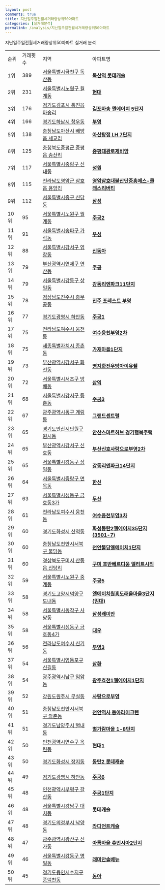 ```yaml
---
layout: post
comments: true
title: 지난일주일전월세거래량상위50아파트
categories: [실거래분석]
permalink: /analysis/지난일주일전월세거래량상위50아파트
---
```


지난일주일전월세거래량상위50아파트 실거래 분석

<table>
  <tr>
    <td>순위</td>
    <td>거래횟수</td>
    <td>지역</td>
    <td>아파트명</td>
  </tr>

  <tr>
    <td>1위</td>
    <td>389</td>
    <td><a href="/apt/서울특별시금천구독산동">서울특별시금천구 독산동</a></td>
    <td colspan="4" style="font-weight: bold;"><a href="https://search.naver.com/search.naver?query=독산동 독산역 롯데캐슬">독산역 롯데캐슬</a></td>
  </tr>

  <tr>
    <td>2위</td>
    <td>231</td>
    <td><a href="/apt/서울특별시노원구월계동">서울특별시노원구 월계동</a></td>
    <td colspan="4" style="font-weight: bold;"><a href="https://search.naver.com/search.naver?query=월계동 현대">현대</a></td>
  </tr>

  <tr>
    <td>3위</td>
    <td>176</td>
    <td><a href="/apt/경기도김포시통진읍 마송리">경기도김포시 통진읍 마송리</a></td>
    <td colspan="4" style="font-weight: bold;"><a href="https://search.naver.com/search.naver?query=통진읍 마송리 김포마송 엘에이치 5단지">김포마송 엘에이치 5단지</a></td>
  </tr>

  <tr>
    <td>4위</td>
    <td>166</td>
    <td><a href="/apt/경기도하남시창우동">경기도하남시 창우동</a></td>
    <td colspan="4" style="font-weight: bold;"><a href="https://search.naver.com/search.naver?query=창우동 부영">부영</a></td>
  </tr>

  <tr>
    <td>5위</td>
    <td>138</td>
    <td><a href="/apt/충청남도아산시배방읍 세교리">충청남도아산시 배방읍 세교리</a></td>
    <td colspan="4" style="font-weight: bold;"><a href="https://search.naver.com/search.naver?query=배방읍 세교리 아산탕정 LH 7단지">아산탕정 LH 7단지</a></td>
  </tr>

  <tr>
    <td>6위</td>
    <td>125</td>
    <td><a href="/apt/충청북도증평군증평읍 송산리">충청북도증평군 증평읍 송산리</a></td>
    <td colspan="4" style="font-weight: bold;"><a href="https://search.naver.com/search.naver?query=증평읍 송산리 증평대광로제비앙">증평대광로제비앙</a></td>
  </tr>

  <tr>
    <td>7위</td>
    <td>117</td>
    <td><a href="/apt/서울특별시중랑구신내동">서울특별시중랑구 신내동</a></td>
    <td colspan="4" style="font-weight: bold;"><a href="https://search.naver.com/search.naver?query=신내동 성원">성원</a></td>
  </tr>

  <tr>
    <td>8위</td>
    <td>115</td>
    <td><a href="/apt/전라남도영암군삼호읍 용앙리">전라남도영암군 삼호읍 용앙리</a></td>
    <td colspan="4" style="font-weight: bold;"><a href="https://search.naver.com/search.naver?query=삼호읍 용앙리 영암삼호대불산단중흥에스-클래스리버티">영암삼호대불산단중흥에스-클래스리버티</a></td>
  </tr>

  <tr>
    <td>9위</td>
    <td>112</td>
    <td><a href="/apt/서울특별시중구신당동">서울특별시중구 신당동</a></td>
    <td colspan="4" style="font-weight: bold;"><a href="https://search.naver.com/search.naver?query=신당동 삼성">삼성</a></td>
  </tr>

  <tr>
    <td>10위</td>
    <td>95</td>
    <td><a href="/apt/서울특별시노원구월계동">서울특별시노원구 월계동</a></td>
    <td colspan="4" style="font-weight: bold;"><a href="https://search.naver.com/search.naver?query=월계동 주공2">주공2</a></td>
  </tr>

  <tr>
    <td>11위</td>
    <td>91</td>
    <td><a href="/apt/서울특별시송파구가락동">서울특별시송파구 가락동</a></td>
    <td colspan="4" style="font-weight: bold;"><a href="https://search.naver.com/search.naver?query=가락동 우성">우성</a></td>
  </tr>

  <tr>
    <td>12위</td>
    <td>88</td>
    <td><a href="/apt/서울특별시강서구염창동">서울특별시강서구 염창동</a></td>
    <td colspan="4" style="font-weight: bold;"><a href="https://search.naver.com/search.naver?query=염창동 신동아">신동아</a></td>
  </tr>

  <tr>
    <td>13위</td>
    <td>79</td>
    <td><a href="/apt/부산광역시연제구연산동">부산광역시연제구 연산동</a></td>
    <td colspan="4" style="font-weight: bold;"><a href="https://search.naver.com/search.naver?query=연산동 주공">주공</a></td>
  </tr>

  <tr>
    <td>14위</td>
    <td>79</td>
    <td><a href="/apt/서울특별시강동구상일동">서울특별시강동구 상일동</a></td>
    <td colspan="4" style="font-weight: bold;"><a href="https://search.naver.com/search.naver?query=상일동 강동리엔파크11단지">강동리엔파크11단지</a></td>
  </tr>

  <tr>
    <td>15위</td>
    <td>78</td>
    <td><a href="/apt/경상남도진주시충무공동">경상남도진주시 충무공동</a></td>
    <td colspan="4" style="font-weight: bold;"><a href="https://search.naver.com/search.naver?query=충무공동 진주 포레스트 부영">진주 포레스트 부영</a></td>
  </tr>

  <tr>
    <td>16위</td>
    <td>77</td>
    <td><a href="/apt/경기도광명시하안동">경기도광명시 하안동</a></td>
    <td colspan="4" style="font-weight: bold;"><a href="https://search.naver.com/search.naver?query=하안동 주공1">주공1</a></td>
  </tr>

  <tr>
    <td>17위</td>
    <td>75</td>
    <td><a href="/apt/전라남도여수시웅천동">전라남도여수시 웅천동</a></td>
    <td colspan="4" style="font-weight: bold;"><a href="https://search.naver.com/search.naver?query=웅천동 여수웅천부영2차">여수웅천부영2차</a></td>
  </tr>

  <tr>
    <td>18위</td>
    <td>75</td>
    <td><a href="/apt/세종특별자치시종촌동">세종특별자치시 종촌동</a></td>
    <td colspan="4" style="font-weight: bold;"><a href="https://search.naver.com/search.naver?query=종촌동 가재마을1단지">가재마을1단지</a></td>
  </tr>

  <tr>
    <td>19위</td>
    <td>73</td>
    <td><a href="/apt/부산광역시강서구화전동">부산광역시강서구 화전동</a></td>
    <td colspan="4" style="font-weight: bold;"><a href="https://search.naver.com/search.naver?query=화전동 명지화전우방아이유쉘">명지화전우방아이유쉘</a></td>
  </tr>

  <tr>
    <td>20위</td>
    <td>72</td>
    <td><a href="/apt/서울특별시서초구방배동">서울특별시서초구 방배동</a></td>
    <td colspan="4" style="font-weight: bold;"><a href="https://search.naver.com/search.naver?query=방배동 삼익">삼익</a></td>
  </tr>

  <tr>
    <td>21위</td>
    <td>68</td>
    <td><a href="/apt/서울특별시강서구등촌동">서울특별시강서구 등촌동</a></td>
    <td colspan="4" style="font-weight: bold;"><a href="https://search.naver.com/search.naver?query=등촌동 주공3">주공3</a></td>
  </tr>

  <tr>
    <td>22위</td>
    <td>67</td>
    <td><a href="/apt/광주광역시동구계림동">광주광역시동구 계림동</a></td>
    <td colspan="4" style="font-weight: bold;"><a href="https://search.naver.com/search.naver?query=계림동 그랜드센트럴">그랜드센트럴</a></td>
  </tr>

  <tr>
    <td>23위</td>
    <td>65</td>
    <td><a href="/apt/경기도안산시단원구원시동">경기도안산시단원구 원시동</a></td>
    <td colspan="4" style="font-weight: bold;"><a href="https://search.naver.com/search.naver?query=원시동 안산스마트허브 경기행복주택">안산스마트허브 경기행복주택</a></td>
  </tr>

  <tr>
    <td>24위</td>
    <td>65</td>
    <td><a href="/apt/부산광역시강서구신호동">부산광역시강서구 신호동</a></td>
    <td colspan="4" style="font-weight: bold;"><a href="https://search.naver.com/search.naver?query=신호동 부산신호사랑으로부영2차">부산신호사랑으로부영2차</a></td>
  </tr>

  <tr>
    <td>25위</td>
    <td>65</td>
    <td><a href="/apt/서울특별시강동구상일동">서울특별시강동구 상일동</a></td>
    <td colspan="4" style="font-weight: bold;"><a href="https://search.naver.com/search.naver?query=상일동 강동리엔파크14단지">강동리엔파크14단지</a></td>
  </tr>

  <tr>
    <td>26위</td>
    <td>64</td>
    <td><a href="/apt/서울특별시중랑구면목동">서울특별시중랑구 면목동</a></td>
    <td colspan="4" style="font-weight: bold;"><a href="https://search.naver.com/search.naver?query=면목동 한신">한신</a></td>
  </tr>

  <tr>
    <td>27위</td>
    <td>63</td>
    <td><a href="/apt/서울특별시성동구금호동3가">서울특별시성동구 금호동3가</a></td>
    <td colspan="4" style="font-weight: bold;"><a href="https://search.naver.com/search.naver?query=금호동3가 두산">두산</a></td>
  </tr>

  <tr>
    <td>28위</td>
    <td>61</td>
    <td><a href="/apt/전라남도여수시웅천동">전라남도여수시 웅천동</a></td>
    <td colspan="4" style="font-weight: bold;"><a href="https://search.naver.com/search.naver?query=웅천동 여수웅천부영3차">여수웅천부영3차</a></td>
  </tr>

  <tr>
    <td>29위</td>
    <td>60</td>
    <td><a href="/apt/경기도화성시산척동">경기도화성시 산척동</a></td>
    <td colspan="4" style="font-weight: bold;"><a href="https://search.naver.com/search.naver?query=산척동 화성동탄2엘에이치35단지(3501-7)">화성동탄2엘에이치35단지(3501-7)</a></td>
  </tr>

  <tr>
    <td>30위</td>
    <td>60</td>
    <td><a href="/apt/충청남도천안시서북구불당동">충청남도천안시서북구 불당동</a></td>
    <td colspan="4" style="font-weight: bold;"><a href="https://search.naver.com/search.naver?query=불당동 천안불당엘에이치1단지">천안불당엘에이치1단지</a></td>
  </tr>

  <tr>
    <td>31위</td>
    <td>60</td>
    <td><a href="/apt/경상북도구미시산동읍 신당리">경상북도구미시 산동읍 신당리</a></td>
    <td colspan="4" style="font-weight: bold;"><a href="https://search.naver.com/search.naver?query=산동읍 신당리 구미 호반베르디움 엘리트시티">구미 호반베르디움 엘리트시티</a></td>
  </tr>

  <tr>
    <td>32위</td>
    <td>59</td>
    <td><a href="/apt/서울특별시노원구중계동">서울특별시노원구 중계동</a></td>
    <td colspan="4" style="font-weight: bold;"><a href="https://search.naver.com/search.naver?query=중계동 주공5">주공5</a></td>
  </tr>

  <tr>
    <td>33위</td>
    <td>58</td>
    <td><a href="/apt/경기도고양시덕양구도내동">경기도고양시덕양구 도내동</a></td>
    <td colspan="4" style="font-weight: bold;"><a href="https://search.naver.com/search.naver?query=도내동 엘에이치원흥도래울마을3단지(임대)">엘에이치원흥도래울마을3단지(임대)</a></td>
  </tr>

  <tr>
    <td>34위</td>
    <td>58</td>
    <td><a href="/apt/서울특별시동작구사당동">서울특별시동작구 사당동</a></td>
    <td colspan="4" style="font-weight: bold;"><a href="https://search.naver.com/search.naver?query=사당동 삼성래미안">삼성래미안</a></td>
  </tr>

  <tr>
    <td>35위</td>
    <td>58</td>
    <td><a href="/apt/서울특별시성동구금호동4가">서울특별시성동구 금호동4가</a></td>
    <td colspan="4" style="font-weight: bold;"><a href="https://search.naver.com/search.naver?query=금호동4가 대우">대우</a></td>
  </tr>

  <tr>
    <td>36위</td>
    <td>56</td>
    <td><a href="/apt/전라남도여수시신기동">전라남도여수시 신기동</a></td>
    <td colspan="4" style="font-weight: bold;"><a href="https://search.naver.com/search.naver?query=신기동 부영3">부영3</a></td>
  </tr>

  <tr>
    <td>37위</td>
    <td>54</td>
    <td><a href="/apt/서울특별시영등포구신길동">서울특별시영등포구 신길동</a></td>
    <td colspan="4" style="font-weight: bold;"><a href="https://search.naver.com/search.naver?query=신길동 삼환">삼환</a></td>
  </tr>

  <tr>
    <td>38위</td>
    <td>54</td>
    <td><a href="/apt/광주광역시남구임암동">광주광역시남구 임암동</a></td>
    <td colspan="4" style="font-weight: bold;"><a href="https://search.naver.com/search.naver?query=임암동 광주효천1엘에이치1단지">광주효천1엘에이치1단지</a></td>
  </tr>

  <tr>
    <td>39위</td>
    <td>52</td>
    <td><a href="/apt/강원도원주시무실동">강원도원주시 무실동</a></td>
    <td colspan="4" style="font-weight: bold;"><a href="https://search.naver.com/search.naver?query=무실동 사랑으로부영">사랑으로부영</a></td>
  </tr>

  <tr>
    <td>40위</td>
    <td>51</td>
    <td><a href="/apt/충청남도천안시서북구와촌동">충청남도천안시서북구 와촌동</a></td>
    <td colspan="4" style="font-weight: bold;"><a href="https://search.naver.com/search.naver?query=와촌동 천안역사 동아라이크텐">천안역사 동아라이크텐</a></td>
  </tr>

  <tr>
    <td>41위</td>
    <td>51</td>
    <td><a href="/apt/경기도남양주시별내동">경기도남양주시 별내동</a></td>
    <td colspan="4" style="font-weight: bold;"><a href="https://search.naver.com/search.naver?query=별내동 별가람마을 1-8단지">별가람마을 1-8단지</a></td>
  </tr>

  <tr>
    <td>42위</td>
    <td>50</td>
    <td><a href="/apt/인천광역시연수구옥련동">인천광역시연수구 옥련동</a></td>
    <td colspan="4" style="font-weight: bold;"><a href="https://search.naver.com/search.naver?query=옥련동 현대1">현대1</a></td>
  </tr>

  <tr>
    <td>43위</td>
    <td>50</td>
    <td><a href="/apt/경기도화성시장지동">경기도화성시 장지동</a></td>
    <td colspan="4" style="font-weight: bold;"><a href="https://search.naver.com/search.naver?query=장지동 동탄2 롯데캐슬">동탄2 롯데캐슬</a></td>
  </tr>

  <tr>
    <td>44위</td>
    <td>49</td>
    <td><a href="/apt/경기도광명시하안동">경기도광명시 하안동</a></td>
    <td colspan="4" style="font-weight: bold;"><a href="https://search.naver.com/search.naver?query=하안동 주공6">주공6</a></td>
  </tr>

  <tr>
    <td>45위</td>
    <td>48</td>
    <td><a href="/apt/인천광역시부평구갈산동">인천광역시부평구 갈산동</a></td>
    <td colspan="4" style="font-weight: bold;"><a href="https://search.naver.com/search.naver?query=갈산동 주공1단지">주공1단지</a></td>
  </tr>

  <tr>
    <td>46위</td>
    <td>48</td>
    <td><a href="/apt/서울특별시강남구대치동">서울특별시강남구 대치동</a></td>
    <td colspan="4" style="font-weight: bold;"><a href="https://search.naver.com/search.naver?query=대치동 롯데캐슬">롯데캐슬</a></td>
  </tr>

  <tr>
    <td>47위</td>
    <td>48</td>
    <td><a href="/apt/경기도의정부시낙양동">경기도의정부시 낙양동</a></td>
    <td colspan="4" style="font-weight: bold;"><a href="https://search.naver.com/search.naver?query=낙양동 라디언트캐슬">라디언트캐슬</a></td>
  </tr>

  <tr>
    <td>48위</td>
    <td>47</td>
    <td><a href="/apt/광주광역시광산구신가동">광주광역시광산구 신가동</a></td>
    <td colspan="4" style="font-weight: bold;"><a href="https://search.naver.com/search.naver?query=신가동 아름마을 휴먼시아2단지">아름마을 휴먼시아2단지</a></td>
  </tr>

  <tr>
    <td>49위</td>
    <td>46</td>
    <td><a href="/apt/서울특별시강동구명일동">서울특별시강동구 명일동</a></td>
    <td colspan="4" style="font-weight: bold;"><a href="https://search.naver.com/search.naver?query=명일동 래미안솔베뉴">래미안솔베뉴</a></td>
  </tr>

  <tr>
    <td>50위</td>
    <td>45</td>
    <td><a href="/apt/경기도용인시수지구풍덕천동">경기도용인시수지구 풍덕천동</a></td>
    <td colspan="4" style="font-weight: bold;"><a href="https://search.naver.com/search.naver?query=풍덕천동 동아">동아</a></td>
  </tr>

</table>

